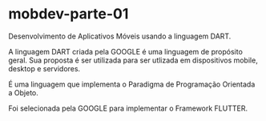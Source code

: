 # mobdev-parte-01
Desenvolvimento de Aplicativos Móveis usando a linguagem DART.  

>
A linguagem DART criada pela GOOGLE é uma linguagem de propósito geral. Sua proposta é ser utilizada
para ser utlizada em dispositivos mobile, desktop e servidores. 
>
>
É uma linguagem que implementa o Paradigma de Programação Orientada a Objeto.
>
>
Foi selecionada pela GOOGLE para implementar o Framework FLUTTER.
>
